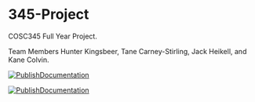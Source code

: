 # 345-Project
COSC345 Full Year Project. 

Team Members
Hunter Kingsbeer, Tane Carney-Stirling, Jack Heikell, and Kane Colvin.

[![PublishDocumentation](https://github.com/hunterkingsbeer/345-Project/actions/workflows/main.yml/badge.svg)](https://github.com/hunterkingsbeer/345-Project/actions/workflows/main.yml)

[![PublishDocumentation](https://github.com/hunterkingsbeer/345-Project/actions/workflows/swift.yml/badge.svg)](https://github.com/hunterkingsbeer/345-Project/actions/workflows/swift.yml)
